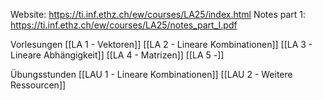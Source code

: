 
Website: https://ti.inf.ethz.ch/ew/courses/LA25/index.html
Notes part 1: https://ti.inf.ethz.ch/ew/courses/LA25/notes_part_I.pdf

Vorlesungen
[[LA 1 - Vektoren]]
[[LA 2 - Lineare Kombinationen]]
[[LA 3 - Lineare Abhängigkeit]]
[[LA 4 - Matrizen]]
[[LA 5 -]]

Übungsstunden
[[LAU 1 - Lineare Kombinationen]]
[[LAU 2 - Weitere Ressourcen]] 
